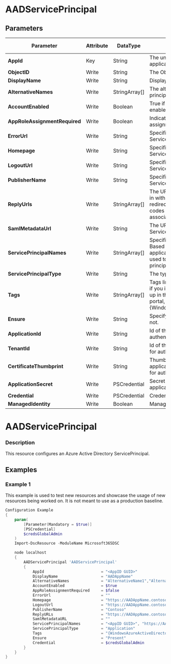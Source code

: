 ﻿# AADServicePrincipal

## Parameters

| Parameter | Attribute | DataType | Description | Allowed Values |
| --- | --- | --- | --- | --- |
| **AppId** | Key | String | The unique identifier for the associated application. ||
| **ObjectID** | Write | String | The ObjectID of the ServicePrincipal ||
| **DisplayName** | Write | String | Displayname of the ServicePrincipal. ||
| **AlternativeNames** | Write | StringArray[] | The alternative names for this service principal ||
| **AccountEnabled** | Write | Boolean | True if the service principal account is enabled; otherwise, false. ||
| **AppRoleAssignmentRequired** | Write | Boolean | Indicates whether an application role assignment is required. ||
| **ErrorUrl** | Write | String | Specifies the error URL of the ServicePrincipal. ||
| **Homepage** | Write | String | Specifies the homepage of the ServicePrincipal. ||
| **LogoutUrl** | Write | String | Specifies the LogoutURL of the ServicePrincipal. ||
| **PublisherName** | Write | String | Specifies the PublisherName of the ServicePrincipal. ||
| **ReplyUrls** | Write | StringArray[] | The URLs that user tokens are sent to for sign in with the associated application, or the redirect URIs that OAuth 2.0 authorization codes and access tokens are sent to for the associated application. ||
| **SamlMetadataUrl** | Write | String | The URL for the SAML metadata of the ServicePrincipal. ||
| **ServicePrincipalNames** | Write | StringArray[] | Specifies an array of service principal names. Based on the identifierURIs collection, plus the application's appId property, these URIs are used to reference an application's service principal. ||
| **ServicePrincipalType** | Write | String | The type of the service principal. ||
| **Tags** | Write | StringArray[] | Tags linked to this service principal.Note that if you intend for this service principal to show up in the All Applications list in the admin portal, you need to set this value to {WindowsAzureActiveDirectoryIntegratedApp} ||
| **Ensure** | Write | String | Specify if the Azure AD App should exist or not. |Present, Absent|
| **ApplicationId** | Write | String | Id of the Azure Active Directory application to authenticate with. ||
| **TenantId** | Write | String | Id of the Azure Active Directory tenant used for authentication. ||
| **CertificateThumbprint** | Write | String | Thumbprint of the Azure Active Directory application's authentication certificate to use for authentication. ||
| **ApplicationSecret** | Write | PSCredential | Secret of the Azure Active Directory application to authenticate with. ||
| **Credential** | Write | PSCredential | Credentials of the Azure AD Admin ||
| **ManagedIdentity** | Write | Boolean | Managed ID being used for authentication. ||

# AADServicePrincipal

### Description

This resource configures an Azure Active Directory ServicePrincipal.

## Examples

### Example 1

This example is used to test new resources and showcase the usage of new resources being worked on.
It is not meant to use as a production baseline.

```powershell
Configuration Example
{
    param(
        [Parameter(Mandatory = $true)]
        [PSCredential]
        $credsGlobalAdmin
    )
    Import-DscResource -ModuleName Microsoft365DSC

    node localhost
    {
        AADServicePrincipal 'AADServicePrincipal'
        {
            AppId                         = "<AppID GUID>"
            DisplayName                   = "AADAppName"
            AlternativeNames              = "AlternativeName1","AlternativeName2"
            AccountEnabled                = $true
            AppRoleAssignmentRequired     = $false
            ErrorUrl                      = ""
            Homepage                      = "https://AADAppName.contoso.com"
            LogoutUrl                     = "https://AADAppName.contoso.com/logout"
            PublisherName                 = "Contoso"
            ReplyURLs                     = "https://AADAppName.contoso.com"
            SamlMetadataURL               = ""
            ServicePrincipalNames         = "<AppID GUID>", "https://AADAppName.contoso.com"
            ServicePrincipalType          = "Application"
            Tags                          = "{WindowsAzureActiveDirectoryIntegratedApp}"
            Ensure                        = "Present"
            Credential                    = $credsGlobalAdmin
        }
    }
}
```

